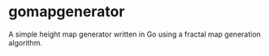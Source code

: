 # gomapgenerator

A simple height map generator written in Go using a fractal map generation algorithm.
